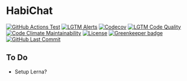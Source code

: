 # HabiChat

[![GitHub Actions Test](https://img.shields.io/github/workflow/status/GregBrimble/habichat/Test?label=Test&logo=github&style=flat)](https://github.com/GregBrimble/habichat/actions?query=workflow%3ATest)
[![LGTM Alerts](https://img.shields.io/lgtm/alerts/g/GregBrimble/habichat.svg?logo=lgtm&style=flat)](https://lgtm.com/projects/g/GregBrimble/habichat/alerts/)
[![Codecov](https://img.shields.io/codecov/c/github/GregBrimble/habichat?logo=codecov&style=flat)](https://codecov.io/gh/GregBrimble/habichat)
[![LGTM Code Quality](https://img.shields.io/lgtm/grade/javascript/g/GregBrimble/habichat.svg?logo=lgtm&style=flat)](https://lgtm.com/projects/g/GregBrimble/habichat/context:javascript)
[![Code Climate Maintainability](https://img.shields.io/codeclimate/maintainability/GregBrimble/habichat.svg?style=flat)](https://codeclimate.com/github/GregBrimble/habichat/maintainability)
[![License](https://img.shields.io/github/license/GregBrimble/habichat?style=flat)](https://github.com/GregBrimble/habichat/blob/master/LICENSE)
[![Greenkeeper badge](https://badges.greenkeeper.io/GregBrimble/habichat.svg?style=flat)](https://greenkeeper.io/)
[![GitHub Last Commit](https://img.shields.io/github/last-commit/GregBrimble/habichat.svg?logo=github&style=flat)](https://github.com/GregBrimble/habichat)

## To Do

- Setup Lerna?

